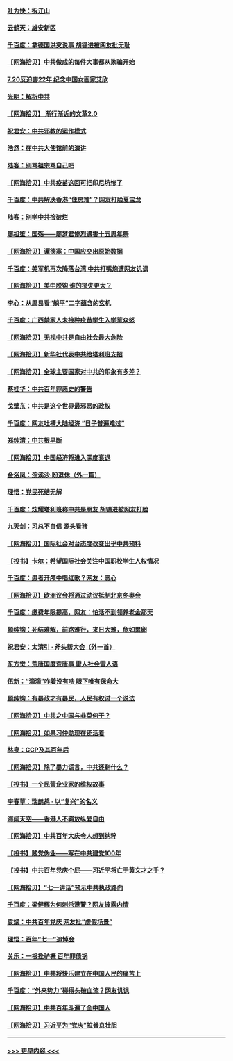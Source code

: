 #### [吐为快：拆江山](../pages/nsc993/n13103889.md?t=07220001) 
#### [云鹤天：雄安新区](../pages/nsc993/n13103872.md?t=07220001) 
#### [千百度：拿德国洪灾说事 胡锡进被网友批无耻](../pages/nsc993/n13103798.md?t=07220001) 
#### [【网海拾贝】中共做成的每件大事都从欺骗开始](../pages/nsc993/n13101163.md?t=07220001) 
#### [7.20反迫害22年 纪念中国女画家艾欣](../pages/nsc993/n13100071.md?t=07220001) 
#### [光明：解析中共](../pages/nsc993/n13099934.md?t=07220001) 
#### [【网海拾贝】 渐行渐近的文革2.0](../pages/nsc993/n13099588.md?t=07220001) 
#### [祝君安：中共邪教的运作模式](../pages/nsc993/n13099456.md?t=07220001) 
#### [浩然：在中共大使馆前的演讲](../pages/nsc993/n13098467.md?t=07220001) 
#### [陆客：别骂祖宗骂自己吧](../pages/nsc993/n13097813.md?t=07220001) 
#### [【网海拾贝】中共疫苗这回可把印尼坑惨了](../pages/nsc993/n13096777.md?t=07220001) 
#### [千百度：中共解决香港“住房难”？网友打脸夏宝龙](../pages/nsc993/n13096607.md?t=07220001) 
#### [陆客：别学中共捡破烂](../pages/nsc993/n13096489.md?t=07220001) 
#### [廖祖笙：国殇——廖梦君惨烈遇害十五周年祭](../pages/nsc993/n13096340.md?t=07220001) 
#### [【网海拾贝】谭德塞：中国应交出原始数据](../pages/nsc993/n13095308.md?t=07220001) 
#### [千百度：美军机再次降落台湾 中共打嘴炮遭网友讥讽](../pages/nsc993/n13095250.md?t=07220001) 
#### [【网海拾贝】美中脱钩 谁的损失更大？](../pages/nsc993/n13093068.md?t=07220001) 
#### [李心：从周易看“躺平”二字蕴含的玄机](../pages/nsc993/n13091424.md?t=07220001) 
#### [千百度：广西禁家人未接种疫苗学生入学惹众怒](../pages/nsc993/n13090506.md?t=07220001) 
#### [【网海拾贝】无视中共是自由社会最大危险](../pages/nsc993/n13089767.md?t=07220001) 
#### [【网海拾贝】新华社代表中共给塔利班支招](../pages/nsc993/n13087892.md?t=07220001) 
#### [【网海拾贝】全球主要国家对中共的印象有多差？](../pages/nsc993/n13085788.md?t=07220001) 
#### [蔡桂华：中共百年罪恶史的警告](../pages/nsc993/n13085715.md?t=07220001) 
#### [戈壁东：中共是这个世界最邪恶的政权](../pages/nsc993/n13085641.md?t=07220001) 
#### [千百度：网友吐槽大陆经济 “日子普遍难过”](../pages/nsc993/n13085475.md?t=07220001) 
#### [郑纯清：中共根早断](../pages/nsc993/n13084579.md?t=07220001) 
#### [【网海拾贝】中国经济将进入深度衰退](../pages/nsc993/n13082552.md?t=07220001) 
#### [金浴凤：浣溪沙·盼退休（外一篇）](../pages/nsc993/n13081560.md?t=07220001) 
#### [理悟：党民死结无解](../pages/nsc993/n13081552.md?t=07220001) 
#### [千百度：炫耀塔利班称中共是朋友  胡锡进被网友打脸](../pages/nsc993/n13081538.md?t=07220001) 
#### [九天剑：习总不自信 源头看猪](../pages/nsc993/n13081197.md?t=07220001) 
#### [【网海拾贝】国际社会对台态度改变出乎中共预料](../pages/nsc993/n13080968.md?t=07220001) 
#### [【投书】卡尔：希望国际社会关注中国职校学生人权情况](../pages/nsc993/n13080410.md?t=07220001) 
#### [千百度：患者开颅中唱红歌？网友：恶心](../pages/nsc993/n13080377.md?t=07220001) 
#### [【网海拾贝】欧洲议会将通过动议抵制北京冬奥会](../pages/nsc993/n13078156.md?t=07220001) 
#### [千百度：缴费年限提高，网友：怕活不到领养老金那天](../pages/nsc993/n13078088.md?t=07220001) 
#### [颜纯钩：死结难解，前路难行，来日大难，危如累卵](../pages/nsc993/n13077179.md?t=07220001) 
#### [祝君安：太清引 · 斧头帮大会（外一首）](../pages/nsc993/n13077162.md?t=07220001) 
#### [东方觉：荒唐国度荒唐事 雷人社会雷人语](../pages/nsc993/n13075917.md?t=07220001) 
#### [伍新：“滴滴”咋着没有啥 眼下唯有保命大](../pages/nsc993/n13075894.md?t=07220001) 
#### [颜纯钩：有暴政才有暴民，人民有权讨一个说法](../pages/nsc993/n13075734.md?t=07220001) 
#### [【网海拾贝】中共之中国与韭菜何干？](../pages/nsc993/n13075428.md?t=07220001) 
#### [【网海拾贝】如果习仲勋现在还活着](../pages/nsc993/n13073410.md?t=07220001) 
#### [林泉：CCP及其百年后](../pages/nsc993/n13073226.md?t=07220001) 
#### [【网海拾贝】除了暴力谎言，中共还剩什么？](../pages/nsc993/n13071082.md?t=07220001) 
#### [【投书】一个民营企业家的维权故事](../pages/nsc993/n13070932.md?t=07220001) 
#### [李春草：瑞鹧鸪 · 以“复兴”的名义](../pages/nsc993/n13069984.md?t=07220001) 
#### [海阔天空——香港人不羁放纵爱自由](../pages/nsc993/n13069407.md?t=07220001) 
#### [【网海拾贝】中共百年大庆令人想到纳粹](../pages/nsc993/n13068483.md?t=07220001) 
#### [【投书】贱党伪业——写在中共建党100年](../pages/nsc993/n13067843.md?t=07220001) 
#### [【投书】中共百年党庆个屁——习近平将亡于黄文才之手？](../pages/nsc993/n13067425.md?t=07220001) 
#### [【网海拾贝】“七一讲话”预示中共执政路向](../pages/nsc993/n13066434.md?t=07220001) 
#### [千百度：梁健辉为何刺杀港警？网友披露内情](../pages/nsc993/n13066979.md?t=07220001) 
#### [袁斌：中共百年党庆 网友批“虚假场景”](../pages/nsc993/n13066385.md?t=07220001) 
#### [理悟：百年“七一”追悼会](../pages/nsc993/n13066106.md?t=07220001) 
#### [关乐：一根拴驴橛 百年罪债锅](../pages/nsc993/n13066089.md?t=07220001) 
#### [【网海拾贝】中共将快乐建立在中国人民的痛苦上](../pages/nsc993/n13064939.md?t=07220001) 
#### [千百度：“外来势力”碰得头破血流？网友讥讽](../pages/nsc993/n13064878.md?t=07220001) 
#### [【网海拾贝】中共百年斗遍了全中国人](../pages/nsc993/n13060020.md?t=07220001) 
#### [【网海拾贝】习近平为“党庆”拉普京壮胆](../pages/nsc993/n13057781.md?t=07220001) 

----
#### [ >>> 更早内容 <<< ](../indexes/nsc993-earlier.md)
